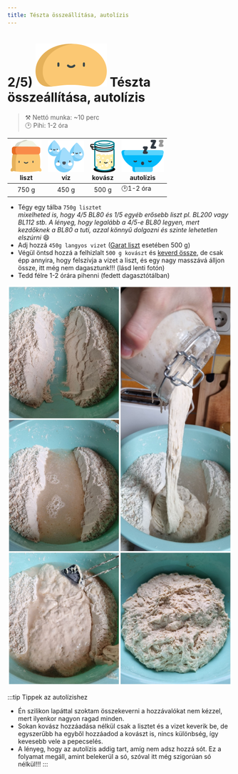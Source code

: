 ```yaml
---
title: Tészta összeállítása, autolízis
---
```


# 2/5) ![a](../img/dough_48px.svg) Tészta összeállítása, autolízis
>⚒️ Nettó munka: ~10 perc  
>🕑 Pihi: 1-2 óra  

|![lisz](../img/liszt_36px.svg "liszt")<br/>liszt|![viz](../img/viz_36px.svg "víz")<br/>víz|![kovasz](../img/kovasz_36px.svg "kovász") <br/>kovász|![tal](../img/tal_sleeps_36px.svg "autolízis") <br/>autolízis|
|:---:|:---:|:---:|---|
|750 g|450 g|500 g|🕑1-2 óra|

- Tégy egy tálba `750g lisztet`  
*mixelheted is, hogy 4/5 BL80 és 1/5 egyéb erősebb liszt pl. BL200 vagy BL112 stb. A lényeg, hogy legalább a 4/5-e BL80 legyen, mert kezdőknek a BL80 a tuti, azzal könnyű dolgozni és szinte lehetetlen elszúrni* 😄
- Adj hozzá `450g langyos vizet` ([Garat liszt](https://garatmalom.hu/) esetében 500 g)
- Végül öntsd hozzá a felhizlalt `500 g kovászt` és [keverd össze](https://www.instagram.com/p/Bve4fH3lHyE/), de csak épp annyira, hogy felszívja a vizet a liszt, és egy nagy masszává álljon össze, itt még nem dagasztunk!!! (lásd lenti fotón)
- Tedd félre 1-2 órára pihenni (fedett dagasztótálban)

![assembly1](./img/assemble1.jpg "így keverd össze 🥣")

:::tip Tippek az autolízishez
- Én szilikon lapáttal szoktam összekeverni a hozzávalókat nem kézzel, mert ilyenkor nagyon ragad minden.
- Sokan kovász hozzáadása nélkül csak a lisztet és a vizet keverik be, de egyszerűbb ha egyből hozzáadod a kovászt is, nincs különbség, így kevesebb vele a pepecselés.
- A lényeg, hogy az autolízis addig tart, amíg nem adsz hozzá sót. Ez a folyamat megáll, amint belekerül a só, szóval itt még szigorúan só nélkül!!!
:::
